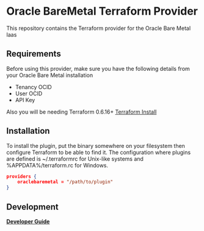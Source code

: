 # Oracle BareMetal Terraform Provider

This repository contains the Terraform provider for the Oracle Bare Metal Iaas

## Requirements

Before using this provider, make sure you have the following details from your Oracle Bare Metal installation
* Tenancy OCID
* User OCID
* API Key

Also you will be needing Terraform 0.6.16+ 
[Terraform Install](https://www.terraform.io/intro/getting-started/install.html)

## Installation
To install the plugin, put the binary somewhere on your filesystem then configure Terraform to be able to find it.
The configuration where plugins are defined is ~/.terraformrc for Unix-like systems and %APPDATA%/terraform.rc for Windows.

```json
providers {
    oraclebaremetal = "/path/to/plugin"
}
```

## Development
[**Developer Guide**](docs/development.md)
